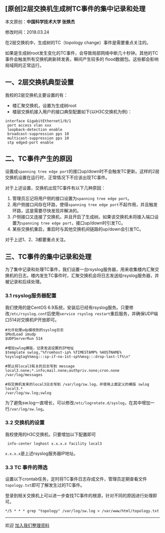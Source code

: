 ## [原创]2层交换机生成树TC事件的集中记录和处理

本文原创：**中国科学技术大学 张焕杰**

修改时间：2018.03.24

在2层交换机中，生成树的TC（topology change）事件是需要重点关注的。

如果是生成树root发生变化的TC事件，会导致局部网络中断几十秒钟。其他的TC事件会触发所有交换机刷新转发表，瞬间产生较多的
flood数据包。这些都会影响局域网的正常运行。

## 一、2层交换机典型设置

我校的2层交换机主要设置的有：

* 楼汇聚交换机，设置为生成树root
* 楼层交换机接入用户的接口典型配置如下(以H3C交换机为例)：
```
interface GigabitEthernet1/0/1
 port access vlan xxx
 loopback-detection enable
 broadcast-suppression pps 10
 multicast-suppression pps 10
 stp edged-port enable
```

## 二、TC事件产生的原因

设置成`spanning tree edge port`的接口up/down时不会触发TC更新。这样的2层交换机设置在运行时，正常情况下不应该出现TC事件。

对于上述设置，交换机出现TC事件有以下几种原因：

1. 管理员忘记将用户侧的接口设置为`spanning tree edge port`。
2. 用户侧接口间存在环路，使得`spanning tree edge port`不起作用，并且触发环路，这是需要尽快发现并解决的。
3. 户侧接口又连接了交换机，并且开启了生成树。如果该交换机未将接入端口设置为`spanning tree edge port`，接口up/down时引发TC。
4. 某些交换机重启，重启时与其他交换机间链路的up/down会引发TC。

对于上述1、2、3都要重点关注。

## 三、TC事件的集中记录和处理

为了集中记录和处理TC事件，我们设置一台rsyslog服务器，用来收集楼内汇聚交换机的日志。楼内发生TC事件时，汇聚交换机会将日志发送给rsyslog服务器，并被记录和后续处理。

### 3.1 rsyslog服务器配置

我们使用的是CentOS 6.9系统，安装后已经有rsyslog服务。只要修改`/etc/rsyslog.conf`后使用`service rsyslog restart`重启服务，并确保UDP端口514对交换机IP开放即可。

```
#允许处理udp接收到的syslog日志
$ModLoad imudp
$UDPServerRun 514

#增加swlog模版，记录发送设置的IP地址
$template swlog,"%fromhost-ip% %TIMESTAMP% %HOSTNAME% %syslogtag%%msg:::sp-if-no-1st-sp%%msg:::drop-last-lf%\n"

#禁止将local3有关的日志写到 message
local3.none;*.info;mail.none;authpriv.none;cron.none                /var/log/messages

#将交换机发来的local3日志写到 /var/log/sw.log，并使用上面定义的模版 swlog
local3.*                                                /var/log/sw.log;swlog
```

为了避免sw.log一直增长，可以修改`/etc/logrotate.d/syslog`，在其中增加一行`/var/log/sw.log`。

### 3.2 交换机的设置

我校使用的H3C交换机，只要增加以下配置即可

```
 info-center loghost x.x.x.x facility local3
```

`x.x.x.x`是上述rsyslog服务器IP地址。


### 3.3 TC 事件的筛选

设置以下crontab任务，定时将TC事件日志存成文件，管理员定期查看文件`topology.txt`即可了解发生过的TC事件。

登录到相关交换机上可以进一步查找TC事件的根源，针对不同的原因进行处理即可。


```
*/5 * * * grep "topology" /var/log/sw.log > /var/www/html/topology.txt
```

***
欢迎 [加入我们整理资料](https://github.com/bg6cq/ITTS)
